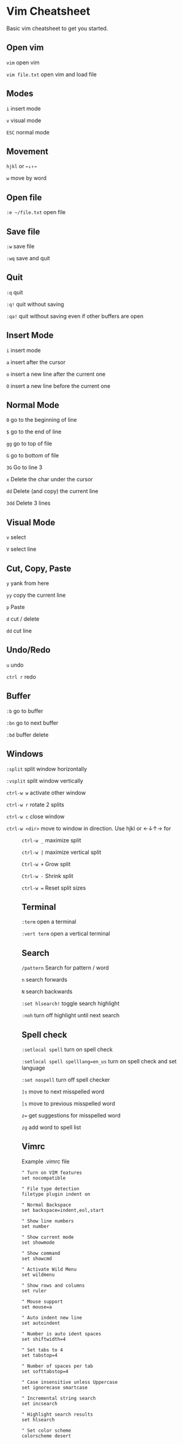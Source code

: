 # Vim Cheatsheet
Basic vim cheatsheet to get you started.

## Open vim
`vim` open vim

`vim file.txt` open vim and load file

## Modes
`i` insert mode

`v` visual mode

`ESC` normal mode

## Movement
`hjkl` or `←↓↑→`

`w` move by word

## Open file
``:e ~/file.txt`` open file

## Save file
`:w` save file

`:wq` save and quit

## Quit
`:q` quit

`:q!` quit without saving

`:qa!` quit without saving even if other buffers are open

## Insert Mode
`i` insert mode

`a` insert after the cursor

`o` insert a new line after the current one

`O` insert a new line before the current one

## Normal Mode
`0` go to the beginning of line

`$` go to the end of line

`gg` go to top of file

`G` go to bottom of file

`3G` Go to line 3

`x` Delete the char under the cursor

`dd` Delete (and copy) the current line

`3dd` Delete 3 lines

## Visual Mode
`v` select

`V` select line

## Cut, Copy, Paste
`y` yank from here

`yy` copy the current line

`p` Paste

`d` cut / delete

`dd` cut line

## Undo/Redo
`u` undo

`ctrl r` redo

## Buffer
`:b` go to buffer

`:bn` go to next buffer

`:bd` buffer delete

## Windows
`:split` split window horizontally

`:vsplit` split window vertically

`ctrl-w w` activate other window

`ctrl-w r` rotate 2 splits

`ctrl-w c` close window

`ctrl-w <dir>` move to window in direction. Use hjkl or ←↓↑→ for <dir>

`ctrl-w _` maximize split

`ctrl-w |` maximize vertical split

`Ctrl-w +` Grow split

`Ctrl-w -` Shrink split

`ctrl-w =` Reset split sizes

## Terminal
`:term` open a terminal

`:vert term` open a vertical terminal

## Search
`/pattern` Search for pattern / word

`n` search forwards

`N` search backwards

`:set hlsearch!` toggle search highlight

`:noh` turn off highlight until next search

## Spell check
`:setlocal spell` turn on spell check

`:setlocal spell spelllang=en_us` turn on spell check and set language

`:set nospell` turn off spell checker

`]s` move to next misspelled word

`[s` move to previous misspelled word

`z=` get suggestions for misspelled word

`zg` add word to spell list

## Vimrc

Example .vimrc file

```
" Turn on VIM features
set nocompatible

" File type detection
filetype plugin indent on

" Normal Backspace
set backspace=indent,eol,start

" Show line numbers
set number

" Show current mode
set showmode

" Show command
set showcmd

" Activate Wild Menu
set wildmenu

" Show rows and columns
set ruler

" Mouse support
set mouse=a

" Auto indent new line
set autoindent

" Number is auto ident spaces
set shiftwidth=4

" Set tabs to 4
set tabstop=4

" Number of spaces per tab
set softtabstop=4

" Case insensitive unless Uppercase
set ignorecase smartcase

" Incremental string search
set incsearch

" Highlight search results
set hlsearch

" Set color scheme
colorscheme desert
```


